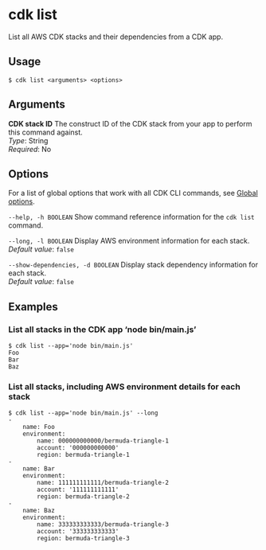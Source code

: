 # cdk list<a name="ref-cli-cmd-list"></a>

List all AWS CDK stacks and their dependencies from a CDK app\.

## Usage<a name="ref-cli-cmd-list-usage"></a>

```
$ cdk list <arguments> <options>
```

## Arguments<a name="ref-cli-cmd-list-args"></a>

**CDK stack ID**  <a name="ref-cli-cmd-list-args-stack-name"></a>
The construct ID of the CDK stack from your app to perform this command against\.  
*Type*: String  
*Required*: No

## Options<a name="ref-cli-cmd-list-options"></a>

For a list of global options that work with all CDK CLI commands, see [Global options](ref-cli-cmd.md#ref-cli-cmd-options)\.

`--help, -h BOOLEAN`  <a name="ref-cli-cmd-list-options-help"></a>
Show command reference information for the `cdk list` command\.

`--long, -l BOOLEAN`  <a name="ref-cli-cmd-list-options-long"></a>
Display AWS environment information for each stack\.  
*Default value*: `false`

`--show-dependencies, -d BOOLEAN`  <a name="ref-cli-cmd-list-options-show-dependencies"></a>
Display stack dependency information for each stack\.  
*Default value*: `false`

## Examples<a name="ref-cli-cmd-list-examples"></a>

### List all stacks in the CDK app ‘node bin/main\.js’<a name="ref-cli-cmd-list-examples-1"></a>

```
$ cdk list --app='node bin/main.js'
Foo
Bar
Baz
```

### List all stacks, including AWS environment details for each stack<a name="ref-cli-cmd-list-examples-"></a>

```
$ cdk list --app='node bin/main.js' --long
-
    name: Foo
    environment:
        name: 000000000000/bermuda-triangle-1
        account: '000000000000'
        region: bermuda-triangle-1
-
    name: Bar
    environment:
        name: 111111111111/bermuda-triangle-2
        account: '111111111111'
        region: bermuda-triangle-2
-
    name: Baz
    environment:
        name: 333333333333/bermuda-triangle-3
        account: '333333333333'
        region: bermuda-triangle-3
```